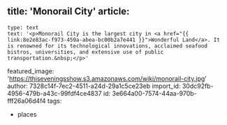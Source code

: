 title: 'Monorail City'
article:
  -
    type: text
    text: '<p>Monorail City is the largest city in <a href="{{ link:8e2e83ac-f973-459a-abea-bc00b2a7e441 }}">Wonderful Land</a>. It is renowned for its technological innovations, acclaimed seafood bistros, universities, and extensive use of public transportation.&nbsp;</p>'
featured_image: 'https://thiseveningsshow.s3.amazonaws.com/wiki/monorail-city.jpg'
author: 7328c14f-7ec2-4511-a24d-29a1c5ce23eb
import_id: 30dc92fb-4956-479b-a43c-99fdf4ce4837
id: 3e664a00-7574-44aa-970b-fff26a06d4f4
tags:
  - places
